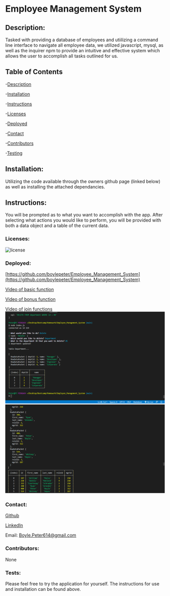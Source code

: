 
# Employee Management System

## Description: 
Tasked with providing a database of employees and utiilizing a command line interface to navigate all employee data, we utilized javascript, mysql, as well as the inquirer npm to provide an intuitive and effective system which allows the user to accomplish all tasks outlined for us.
## Table of Contents

-[Description](#description)

-[Installation](#installation)

-[Instructions](#instructions)

-[Licenses](#licenses)

-[Deployed](#deployed)

-[Contact](#contact)

-[Contributors](#Contributors)

-[Testing](#Tests)

## Installation:
Utilizing the code available through the owners github page (linked below) as well as installing the attached dependancies.
## Instructions:
You will be prompted as to what you want to accomplish with the app. After selecting what actions you would like to perform, you will be provided with both a data object and a table of the current data.
### Licenses: 
![license](https://img.shields.io/badge/license-mit-blue)
### Deployed: 
[https://github.com/boylepeter/Employee_Management_System](https://github.com/boylepeter/Employee_Management_System)

[Video of basic function](https://drive.google.com/file/d/1NAgUrQaHKsDZ95ybdDb6IVoVFvpi6bNR/view)

[Video of bonus function](https://drive.google.com/file/d/1D0bv6TzOCIXh_wNO9mM3WeSy6H9XzjgI/view)

[Video of join functions](https://drive.google.com/file/d/1THqi3gp_Vqr5tiPO-rGirBj9GdSjd2DG/view)
![image](images/screenshot1.png)
![image](images/screenshot2.png)


### Contact:

[Github](https://github.com/boylepeter)

[LinkedIn](https://www.linkedin.com/in/peter-boyle-22b5071b7/)

Email: [Boyle.Peter614@gmail.com](Boyle.Peter614@gmail.com)

### Contributors: 
None

### Tests: 
Please feel free to try the application for yourself. The instructions for use and installation can be found above.
